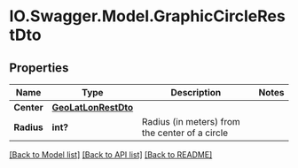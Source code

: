 # IO.Swagger.Model.GraphicCircleRestDto
## Properties

Name | Type | Description | Notes
------------ | ------------- | ------------- | -------------
**Center** | [**GeoLatLonRestDto**](GeoLatLonRestDto.md) |  | 
**Radius** | **int?** | Radius (in meters) from the center of a circle | 

[[Back to Model list]](../README.md#documentation-for-models) [[Back to API list]](../README.md#documentation-for-api-endpoints) [[Back to README]](../README.md)

